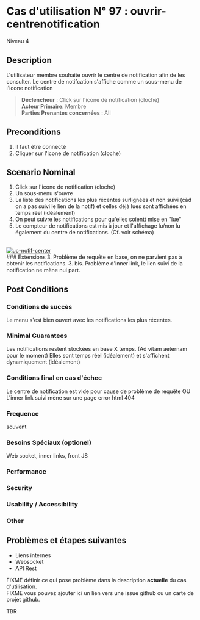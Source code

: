 
# Cas d'utilisation N° 97 :  ouvrir-centrenotification

Niveau 4

##	Description

L'utilisateur membre souhaite ouvrir le centre de notification afin de les consulter.
Le centre de notifcation s'affiche comme un sous-menu de l'icone notification

  
> **Déclencheur** : Click sur l'icone de notification (cloche)  
> **Acteur Primaire**: Membre  
> **Parties Prenantes concernées** : All
 
 
## Preconditions

1. Il faut être connecté
2. Cliquer sur l'icone de notification (cloche)

## Scenario Nominal

1.	Click sur l'icone de notification (cloche)  
2.	Un sous-menu s'ouvre  
3.	La liste des notifications les plus récentes surlignées et non suivi (càd on a pas suivi le lien de la notif) et celles déjà lues sont affichées en temps réel (idéalement)
4. On peut suivre les notifications pour qu'elles soientt mise en "lue"
5. Le compteur de notifications est mis à jour et l'affichage lu/non lu également du centre de notifications.
(Cf. voir schéma)
<br/>
<a href="https://ibb.co/Pg9WsP3"><img src="https://i.ibb.co/bX2vjCq/uc-notif-center.png" alt="uc-notif-center" border="0"></a>
<br/>
###	Extensions
3. Problème de requête en base, on ne parvient pas à obtenir les notifications.
3. bis. Problème d'inner link, le lien suivi de la notification ne mène nul part.


## Post Conditions
### Conditions de succès 
Le menu s'est bien ouvert avec les notifications les plus récentes.

### Minimal Guarantees
Les notifications restent stockées en base X temps. (Ad vitam aeternam pour le moment)
Elles sont temps réel (idéalement) et s'affichent dynamiquement (idéalement)

### Conditions final en cas d'échec
Le centre de notification est vide pour cause de problème de requête
OU
L'inner link suivi mène sur une page error html 404

### Frequence
souvent  
### Besoins Spéciaux (optionel)  
Web socket, inner links, front JS
### Performance  
###	Security  
###	Usability / Accessibility  
###	Other  

##	Problèmes et étapes suivantes  
* Liens internes
* Websocket
* API Rest 

FIXME définir ce qui pose problème dans la description **actuelle** du cas d'utilisation.  
FIXME vous pouvez ajouter ici un lien vers une issue github ou un carte de projet github.

TBR
